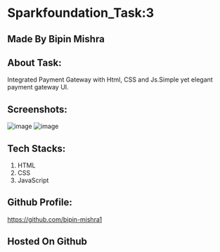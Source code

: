 # Sparkfoundation_Task:3

## Made By Bipin Mishra

## About Task:
Integrated Payment Gateway with Html, CSS and Js.Simple yet elegant payment gateway UI.

## Screenshots:
![image](https://user-images.githubusercontent.com/61102500/142764034-6ddb4031-9ac3-4840-b153-080b8fd37eb1.png)
![image](https://user-images.githubusercontent.com/61102500/142764044-dbe70634-cdfd-42f1-ac84-91bfa010aa41.png)


## Tech Stacks:
1. HTML
2. CSS
3. JavaScript

## Github Profile:
https://github.com/bipin-mishra1


## Hosted On Github
